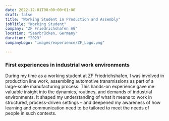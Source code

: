 ```yaml
---
date: 2022-12-01T00:00:00+01:00
draft: false
title: "Working Student in Production and Assembly"
jobTitle: "Working Student"
company: "ZF Friedrichshafen AG"
location: "Saarbrücken, Germany"
duration: "2023"
companyLogo: "images/experience/ZF_Logo.png"

---
```

### First experiences in industrial work environments

During my time as a working student at ZF Friedrichshafen, I was involved in production line work, assembling automotive transmissions as part of a large-scale manufacturing process. This hands-on experience gave me valuable insight into the dynamics, routines, and demands of industrial environments. It shaped my understanding of what it means to work in structured, process-driven settings – and deepened my awareness of how learning and communication need to be tailored to meet the needs of people in such contexts.
